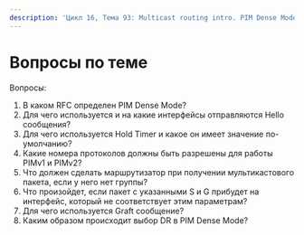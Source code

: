 ```yaml
---
description: 'Цикл 16, Тема 93: Multicast routing intro. PIM Dense Mode'
---
```


# Вопросы по теме

Вопросы:

1. В каком RFC определен PIM Dense Mode?
2. Для чего используется и на какие интерфейсы отправляются Hello сообщения?
3. Для чего используется Hold Timer и какое он имеет значение по-умолчанию?
4. Какие номера протоколов должны быть разрешены для работы PIMv1 и PIMv2?
5. Что должен сделать маршрутизатор при получении мультикастового пакета, если у него нет группы?
6. Что произойдет, если пакет с указанными S и G прибудет на интерфейс, который не соответствует этим параметрам?
7. Для чего используется Graft сообщение?
8. Каким образом происходит выбор DR в PIM Dense Mode?

